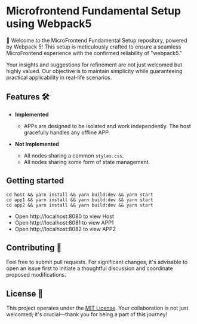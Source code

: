 # Microfrontend Fundamental Setup using Webpack5

🚀 Welcome to the MicroFrontend Fundamental Setup repository, powered by Webpack 5! This setup is meticulously crafted to ensure a seamless MicroFrontend experience with the confirmed reliability of "webpack5."

Your insights and suggestions for refinement are not just welcomed but highly valued. Our objective is to maintain simplicity while guaranteeing practical applicability in real-life scenarios.

## Features 🛠️

- **Implemented**
  - APPs are designed to be isolated and work independently. The host gracefully handles any offline APP.

- **Not Implemented**
  - All nodes sharing a common `styles.css`.
  - All nodes sharing some form of state management.

## Getting started
```
cd host && yarn install && yarn build:dev && yarn start
cd app1 && yarn install && yarn build:dev && yarn start
cd app2 && yarn install && yarn build:dev && yarn start
```

- Open http://localhost:8080 to view Host
- Open http://localhost:8081 to view APP1
- Open http://localhost:8082 to view APP2

## Contributing 🤝

Feel free to submit pull requests. For significant changes, it's advisable to open an issue first to initiate a thoughtful discussion and coordinate proposed modifications.

## License 📝

This project operates under the [MIT License](https://choosealicense.com/licenses/mit/). Your collaboration is not just welcomed; it's crucial—thank you for being a part of this journey!
